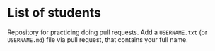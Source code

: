 # List of students

Repository for practicing doing pull requests.  Add a `USERNAME.txt` (or `USERNAME.md`) file via pull request, that contains your full name.
